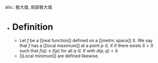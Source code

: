 alis:: 极大值, 局部极大值

- # Definition
	- Let $f$ be a [[real function]] defined on a [[metric space]] X. We say that $f$ has a [[local maximum]] at a point $p\in X$ if there exists $\delta > 0$ such that $f(q)\le f(p)$ for all $q\in X$ with $d(p, q) <\delta$.
	- [[Local minimum]] are defined likewise.